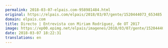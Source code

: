```yaml
---
permalink: 2018-03-07-elpais.com-958981484.html
original: https://elpais.com/elpais/2018/03/07/gente/1520444073_653485.html#?ref=rss&format=simple&link=link
domain: elpais.com
title: Directo | Entrevista con Miriam Rodríguez, de OT 2017
image: https://ep00.epimg.net/elpais/imagenes/2018/03/07/gente/1520444073_653485_1520444473_rrss_normal.jpg
date: 2018-03-07 18:22:31
translations: en
---
```


